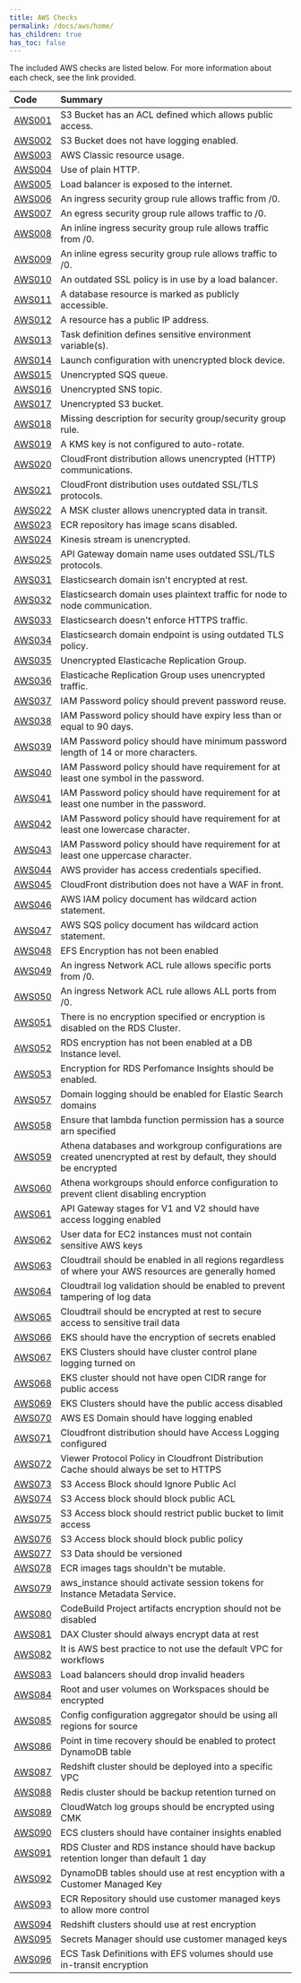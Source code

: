 ```yaml
---
title: AWS Checks
permalink: /docs/aws/home/
has_children: true
has_toc: false
---
```


The included AWS checks are listed below. For more information about each check, see the link provided.

| Code  | Summary |
|:-------|:-------------|
|[AWS001](/docs/aws/AWS001)|S3 Bucket has an ACL defined which allows public access.|
|[AWS002](/docs/aws/AWS002)|S3 Bucket does not have logging enabled.|
|[AWS003](/docs/aws/AWS003)|AWS Classic resource usage.|
|[AWS004](/docs/aws/AWS004)|Use of plain HTTP.|
|[AWS005](/docs/aws/AWS005)|Load balancer is exposed to the internet.|
|[AWS006](/docs/aws/AWS006)|An ingress security group rule allows traffic from /0.|
|[AWS007](/docs/aws/AWS007)|An egress security group rule allows traffic to /0.|
|[AWS008](/docs/aws/AWS008)|An inline ingress security group rule allows traffic from /0.|
|[AWS009](/docs/aws/AWS009)|An inline egress security group rule allows traffic to /0.|
|[AWS010](/docs/aws/AWS010)|An outdated SSL policy is in use by a load balancer.|
|[AWS011](/docs/aws/AWS011)|A database resource is marked as publicly accessible.|
|[AWS012](/docs/aws/AWS012)|A resource has a public IP address.|
|[AWS013](/docs/aws/AWS013)|Task definition defines sensitive environment variable(s).|
|[AWS014](/docs/aws/AWS014)|Launch configuration with unencrypted block device.|
|[AWS015](/docs/aws/AWS015)|Unencrypted SQS queue.|
|[AWS016](/docs/aws/AWS016)|Unencrypted SNS topic.|
|[AWS017](/docs/aws/AWS017)|Unencrypted S3 bucket.|
|[AWS018](/docs/aws/AWS018)|Missing description for security group/security group rule.|
|[AWS019](/docs/aws/AWS019)|A KMS key is not configured to auto-rotate.|
|[AWS020](/docs/aws/AWS020)|CloudFront distribution allows unencrypted (HTTP) communications.|
|[AWS021](/docs/aws/AWS021)|CloudFront distribution uses outdated SSL/TLS protocols.|
|[AWS022](/docs/aws/AWS022)|A MSK cluster allows unencrypted data in transit.|
|[AWS023](/docs/aws/AWS023)|ECR repository has image scans disabled.|
|[AWS024](/docs/aws/AWS024)|Kinesis stream is unencrypted.|
|[AWS025](/docs/aws/AWS025)|API Gateway domain name uses outdated SSL/TLS protocols.|
|[AWS031](/docs/aws/AWS031)|Elasticsearch domain isn't encrypted at rest.|
|[AWS032](/docs/aws/AWS032)|Elasticsearch domain uses plaintext traffic for node to node communication.|
|[AWS033](/docs/aws/AWS033)|Elasticsearch doesn't enforce HTTPS traffic.|
|[AWS034](/docs/aws/AWS034)|Elasticsearch domain endpoint is using outdated TLS policy.|
|[AWS035](/docs/aws/AWS035)|Unencrypted Elasticache Replication Group.|
|[AWS036](/docs/aws/AWS036)|Elasticache Replication Group uses unencrypted traffic.|
|[AWS037](/docs/aws/AWS037)|IAM Password policy should prevent password reuse.|
|[AWS038](/docs/aws/AWS038)|IAM Password policy should have expiry less than or equal to 90 days.|
|[AWS039](/docs/aws/AWS039)|IAM Password policy should have minimum password length of 14 or more characters.|
|[AWS040](/docs/aws/AWS040)|IAM Password policy should have requirement for at least one symbol in the password.|
|[AWS041](/docs/aws/AWS041)|IAM Password policy should have requirement for at least one number in the password.|
|[AWS042](/docs/aws/AWS042)|IAM Password policy should have requirement for at least one lowercase character.|
|[AWS043](/docs/aws/AWS043)|IAM Password policy should have requirement for at least one uppercase character.|
|[AWS044](/docs/aws/AWS044)|AWS provider has access credentials specified.|
|[AWS045](/docs/aws/AWS045)|CloudFront distribution does not have a WAF in front.|
|[AWS046](/docs/aws/AWS046)|AWS IAM policy document has wildcard action statement.|
|[AWS047](/docs/aws/AWS047)|AWS SQS policy document has wildcard action statement.|
|[AWS048](/docs/aws/AWS048)|EFS Encryption has not been enabled|
|[AWS049](/docs/aws/AWS049)|An ingress Network ACL rule allows specific ports from /0.|
|[AWS050](/docs/aws/AWS050)|An ingress Network ACL rule allows ALL ports from /0.|
|[AWS051](/docs/aws/AWS051)|There is no encryption specified or encryption is disabled on the RDS Cluster.|
|[AWS052](/docs/aws/AWS052)|RDS encryption has not been enabled at a DB Instance level.|
|[AWS053](/docs/aws/AWS053)|Encryption for RDS Perfomance Insights should be enabled.|
|[AWS057](/docs/aws/AWS057)|Domain logging should be enabled for Elastic Search domains|
|[AWS058](/docs/aws/AWS058)|Ensure that lambda function permission has a source arn specified|
|[AWS059](/docs/aws/AWS059)|Athena databases and workgroup configurations are created unencrypted at rest by default, they should be encrypted|
|[AWS060](/docs/aws/AWS060)|Athena workgroups should enforce configuration to prevent client disabling encryption|
|[AWS061](/docs/aws/AWS061)|API Gateway stages for V1 and V2 should have access logging enabled|
|[AWS062](/docs/aws/AWS062)|User data for EC2 instances must not contain sensitive AWS keys|
|[AWS063](/docs/aws/AWS063)|Cloudtrail should be enabled in all regions regardless of where your AWS resources are generally homed|
|[AWS064](/docs/aws/AWS064)|Cloudtrail log validation should be enabled to prevent tampering of log data|
|[AWS065](/docs/aws/AWS065)|Cloudtrail should be encrypted at rest to secure access to sensitive trail data|
|[AWS066](/docs/aws/AWS066)|EKS should have the encryption of secrets enabled|
|[AWS067](/docs/aws/AWS067)|EKS Clusters should have cluster control plane logging turned on|
|[AWS068](/docs/aws/AWS068)|EKS cluster should not have open CIDR range for public access|
|[AWS069](/docs/aws/AWS069)|EKS Clusters should have the public access disabled|
|[AWS070](/docs/aws/AWS070)|AWS ES Domain should have logging enabled|
|[AWS071](/docs/aws/AWS071)|Cloudfront distribution should have Access Logging configured|
|[AWS072](/docs/aws/AWS072)|Viewer Protocol Policy in Cloudfront Distribution Cache should always be set to HTTPS|
|[AWS073](/docs/aws/AWS073)|S3 Access Block should Ignore Public Acl|
|[AWS074](/docs/aws/AWS074)|S3 Access block should block public ACL|
|[AWS075](/docs/aws/AWS075)|S3 Access block should restrict public bucket to limit access|
|[AWS076](/docs/aws/AWS076)|S3 Access block should block public policy|
|[AWS077](/docs/aws/AWS077)|S3 Data should be versioned|
|[AWS078](/docs/aws/AWS078)|ECR images tags shouldn't be mutable.|
|[AWS079](/docs/aws/AWS079)|aws_instance should activate session tokens for Instance Metadata Service.|
|[AWS080](/docs/aws/AWS080)|CodeBuild Project artifacts encryption should not be disabled|
|[AWS081](/docs/aws/AWS081)|DAX Cluster should always encrypt data at rest|
|[AWS082](/docs/aws/AWS082)|It is AWS best practice to not use the default VPC for workflows|
|[AWS083](/docs/aws/AWS083)|Load balancers should drop invalid headers|
|[AWS084](/docs/aws/AWS084)|Root and user volumes on Workspaces should be encrypted|
|[AWS085](/docs/aws/AWS085)|Config configuration aggregator should be using all regions for source|
|[AWS086](/docs/aws/AWS086)|Point in time recovery should be enabled to protect DynamoDB table|
|[AWS087](/docs/aws/AWS087)|Redshift cluster should be deployed into a specific VPC|
|[AWS088](/docs/aws/AWS088)|Redis cluster should be backup retention turned on|
|[AWS089](/docs/aws/AWS089)|CloudWatch log groups should be encrypted using CMK|
|[AWS090](/docs/aws/AWS090)|ECS clusters should have container insights enabled|
|[AWS091](/docs/aws/AWS091)|RDS Cluster and RDS instance should have backup retention longer than default 1 day|
|[AWS092](/docs/aws/AWS092)|DynamoDB tables should use at rest encyption with a Customer Managed Key|
|[AWS093](/docs/aws/AWS093)|ECR Repository should use customer managed keys to allow more control|
|[AWS094](/docs/aws/AWS094)|Redshift clusters should use at rest encryption|
|[AWS095](/docs/aws/AWS095)|Secrets Manager should use customer managed keys|
|[AWS096](/docs/aws/AWS096)|ECS Task Definitions with EFS volumes should use in-transit encryption|

